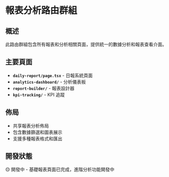 # 報表分析路由群組

## 概述
此路由群組包含所有報表和分析相關頁面，提供統一的數據分析和報表查看介面。

## 主要頁面
- **`daily-report/page.tsx`** - 日報系統頁面
- **`analytics-dashboard/`** - 分析儀表板
- **`report-builder/`** - 報表設計器
- **`kpi-tracking/`** - KPI 追蹤

## 佈局
- 共享報表分析佈局
- 包含數據篩選和圖表展示
- 支援多種報表格式和匯出

## 開發狀態
🟡 開發中 - 基礎報表頁面已完成，進階分析功能開發中